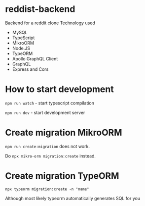 # reddist-backend
Backend for a reddit clone
Technology used
- MySQL
- TypeScript
- MikroORM
- Node.JS
- TypeORM
- Apollo GraphQL Client
- GraphQL
- Express and Cors

# How to start development
`npm run watch` - start typescript compilation

`npm run dev` - start development server

# Create migration MikroORM
`npm run create:migration` does not work.

Do `npx mikro-orm migration:create` instead.

# Create migration TypeORM

`npx typeorm migration:create -n "name"`

Although most likely typeorm automatically generates SQL for you
